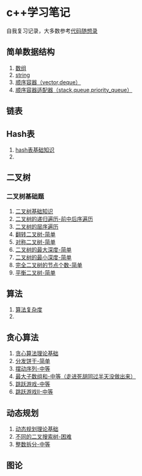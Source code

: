# c++学习笔记

自我复习记录，大多数参考[代码随想录](https://github.com/youngyangyang04/leetcode-master/blob/master/README.md)

## 简单数据结构

1. [数组](./basics/数组.md)
2. [string](./basics/string.md)
3. [顺序容器（vector,deque）](./basics/顺序容器（vector,deque）.md)
4. [顺序容器适配器（stack,queue,priority_queue）](./basics/顺序容器适配器（stack,queue,priority_queue）.md)



## 链表



## Hash表

1. [hash表基础知识](./basics/hash表基础知识.md)
2. 



## 二叉树

### 二叉树基础题

1. [二叉树基础知识](./basics/二叉树.md)
2. [二叉树的递归遍历-前中后序遍历](./problems/144.94.145.二叉树的前中后序遍历.md)
3. [二叉树的层序遍历](./problems/102.二叉树的层序遍历.md)
4. [翻转二叉树-简单](./problems/226.翻转二叉树-简单.md)
5. [对称二叉树-简单](./problems/101.对称二叉树-简单.md)
6. [二叉树的最大深度-简单](./problems/104.二叉树的最大深度-简单.md)
7. [二叉树的最小深度-简单](./problems/111.二叉树的最小深度-简单.md)
8. [完全二叉树的节点个数-简单](./problems/222.完全二叉树的节点个数-简单.md)
9. [平衡二叉树-简单](./problems/110.平衡二叉树-简单.md)



## 算法

1. [算法复杂度](./basics/算法复杂度.md)
2. 



## 贪心算法 

1. [贪心算法理论基础](./basics/贪心算法理论基础.md)
2. [分发饼干-简单](./problems/455.分发饼干-简单.md)
3. [摆动序列-中等](./problems/376.摆动序列-中等.md)
4. [最大子数组和-中等（走进死胡同过半天没做出来）](./problems/53.最大子数组和-中等.md)
5. [跳跃游戏-中等](./problems/55.跳跃游戏-中等.md)
6. [跳跃游戏II-中等](./problems/45.跳跃游戏II-中等.md)



## 动态规划

1. [动态规划理论基础](./basics/动态规划理论基础.md)
2. [不同的二叉搜索树-困难](./problems/96.不同的二叉搜索树-困难.md)
3. [整数拆分-中等](./problems/343.整数拆分-中等.md)



## 图论

